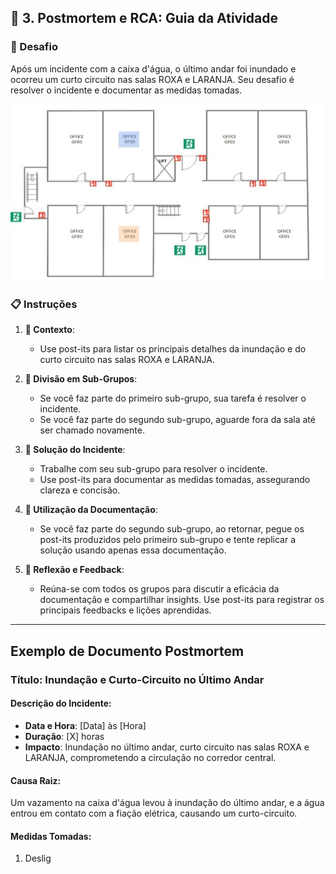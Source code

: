 ## 🎯 3. Postmortem e RCA: Guia da Atividade

### 🚨 Desafio
Após um incidente com a caixa d'água, o último andar foi inundado e ocorreu um curto circuito nas salas ROXA e LARANJA. Seu desafio é resolver o incidente e documentar as medidas tomadas.

![Mapa do Andar](./../img/mapa-cores.jpg)

### 📋 Instruções

1. **🌊 Contexto**:
    - Use post-its para listar os principais detalhes da inundação e do curto circuito nas salas ROXA e LARANJA.

2. **🤝 Divisão em Sub-Grupos**:
    - Se você faz parte do primeiro sub-grupo, sua tarefa é resolver o incidente.
    - Se você faz parte do segundo sub-grupo, aguarde fora da sala até ser chamado novamente.

3. **🔧 Solução do Incidente**:
    - Trabalhe com seu sub-grupo para resolver o incidente.
    - Use post-its para documentar as medidas tomadas, assegurando clareza e concisão.

4. **📝 Utilização da Documentação**:
    - Se você faz parte do segundo sub-grupo, ao retornar, pegue os post-its produzidos pelo primeiro sub-grupo e tente replicar a solução usando apenas essa documentação.

5. **🔄 Reflexão e Feedback**:
    - Reúna-se com todos os grupos para discutir a eficácia da documentação e compartilhar insights. Use post-its para registrar os principais feedbacks e lições aprendidas.

---

## Exemplo de Documento Postmortem

### Título: Inundação e Curto-Circuito no Último Andar

#### Descrição do Incidente:
- **Data e Hora**: [Data] às [Hora]
- **Duração**: [X] horas
- **Impacto**: Inundação no último andar, curto circuito nas salas ROXA e LARANJA, comprometendo a circulação no corredor central.

#### Causa Raiz:
Um vazamento na caixa d'água levou à inundação do último andar, e a água entrou em contato com a fiação elétrica, causando um curto-circuito.

#### Medidas Tomadas:
1. Deslig
